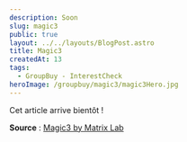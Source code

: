 ```yaml
---
description: Soon
slug: magic3
public: true
layout: ../../layouts/BlogPost.astro
title: Magic3
createdAt: 13
tags:
  - GroupBuy - InterestCheck
heroImage: /groupbuy/magic3/magic3Hero.jpg
---
```



Cet article arrive bientôt !

**Source** : [Magic3 by Matrix Lab](https://matrixlab.notion.site/Matrix-MAGIC3-edition-121ab005f03b44c581fd8c942d7ff377)